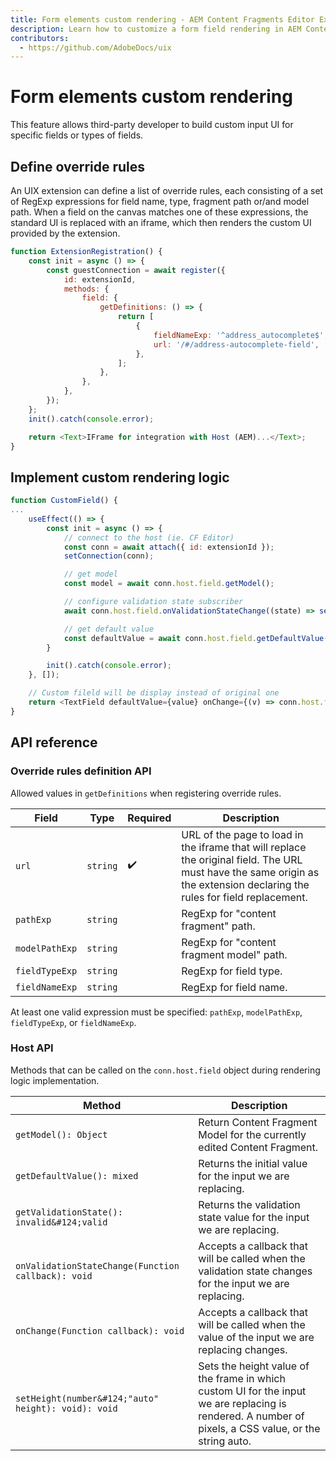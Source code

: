 ```yaml
---
title: Form elements custom rendering - AEM Content Fragments Editor Extensibility
description: Learn how to customize a form field rendering in AEM Content Fragments Editor
contributors:
  - https://github.com/AdobeDocs/uix
---
```


# Form elements custom rendering

This feature allows third-party developer to build custom input UI for specific fields or types of fields.

## Define override rules

An UIX extension can define a list of override rules, each consisting of a set of RegExp expressions for field name, type, fragment path or/and model path. When a field on the canvas matches one of these expressions, the standard UI is replaced with an iframe, which then renders the custom UI provided by the extension.

```js
function ExtensionRegistration() {
    const init = async () => {
        const guestConnection = await register({
            id: extensionId,
            methods: {
                field: {
                    getDefinitions: () => {
                        return [
                            {
                                fieldNameExp: '^address_autocomplete$',
                                url: '/#/address-autocomplete-field',
                            },
                        ];
                    },
                },
            },
        });
    };
    init().catch(console.error);

    return <Text>IFrame for integration with Host (AEM)...</Text>;
}
```

## Implement custom rendering logic

```js
function CustomField() {
...
    useEffect(() => {
        const init = async () => {
            // connect to the host (ie. CF Editor)
            const conn = await attach({ id: extensionId });
            setConnection(conn);

            // get model
            const model = await conn.host.field.getModel();

            // configure validation state subscriber
            await conn.host.field.onValidationStateChange((state) => setValidationState(state));

            // get default value
            const defaultValue = await conn.host.field.getDefaultValue();
        }

        init().catch(console.error);
    }, []);

    // Custom fileld will be display instead of original one
    return <TextField defaultValue={value} onChange={(v) => conn.host.field.onChange(v)} ... />;
}
```

## API reference

### Override rules definition API

Allowed values in `getDefinitions` when registering override rules.

| Field          | Type      | Required | Description                                                                                                                                                               |
|----------------|-----------|----------|---------------------------------------------------------------------------------------------------------------------------------------------------------------------------|
| `url`          | `string`  |  ✔️      | URL of the page to load in the iframe that will replace the original field. The URL must have the same origin as the extension declaring the rules for field replacement. |
| `pathExp`      | `string`  |          | RegExp for "content fragment" path.                                                                                                                                       |
| `modelPathExp` | `string`  |          | RegExp for "content fragment model" path.                                                                                                                                 |
| `fieldTypeExp` | `string`  |          | RegExp for field type.                                                                                                                                                    |
| `fieldNameExp` | `string`  |          | RegExp for field name.                                                                                                                                                    |

At least one valid expression must be specified: `pathExp`, `modelPathExp`, `fieldTypeExp`, or `fieldNameExp`.

### Host API

Methods that can be called on the `conn.host.field` object during rendering logic implementation.

| Method                                              | Description                                                                                                                                            |
|-----------------------------------------------------|--------------------------------------------------------------------------------------------------------------------------------------------------------|
| `getModel(): Object`                                | Return Content Fragment Model for the currently edited Content Fragment.                                                                               |
| `getDefaultValue(): mixed`                          | Returns the initial value for the input we are replacing.                                                                                              |
| `getValidationState(): invalid&#124;valid`          | Returns the validation state value for the input we are replacing.                                                                                     |
| `onValidationStateChange(Function callback): void`  | Accepts a callback that will be called when the validation state changes for the input we are replacing.                                               |
| `onChange(Function callback): void`                 | Accepts a callback that will be called when the value of the input we are replacing changes.                                                           |
| `setHeight(number&#124;"auto" height): void): void` | Sets the height value of the frame in which custom UI for the input we are replacing is rendered. A number of pixels, a CSS value, or the string auto. |
